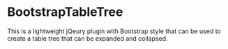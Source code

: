# BootstrapTableTree
This is a lightweight jQeury plugin with Bootstrap style that can be used to create a table tree that can be expanded and collapsed.

